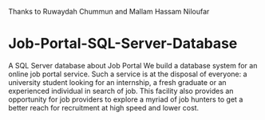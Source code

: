Thanks to Ruwaydah Chummun and Mallam Hassam Niloufar

# Job-Portal-SQL-Server-Database
A SQL Server database about Job Portal
We build a database system for an online job portal service.
Such a service is at the disposal of everyone: a university student looking for an internship, a
fresh graduate or an experienced individual in search of job.
This facility also provides an opportunity for job providers to explore a myriad of job hunters to
get a better reach for recruitment at high speed and lower cost.
